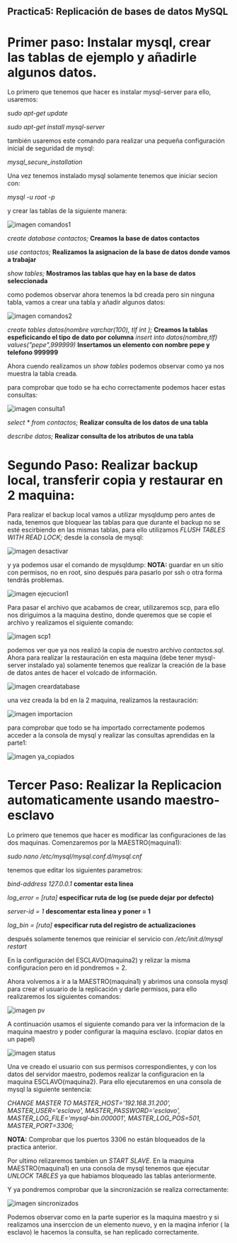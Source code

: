 ## Practica5: Replicación de bases de datos MySQL


# Primer paso: Instalar mysql, crear las tablas de ejemplo y añadirle algunos datos.


Lo primero que tenemos que hacer es instalar mysql-server para ello, usaremos:

*sudo apt-get update*

*sudo apt-get install mysql-server*

también usaremos este comando para realizar una pequeña configuración inicial de seguridad de mysql:

*mysql_secure_installation*


Una vez tenemos instalado mysql solamente tenemos que iniciar secion con:

*mysql -u root -p*

y crear las tablas de la siguiente manera:

![imagen comandos1](https://github.com/adritec96/sw2018/blob/master/p5/capturas/comandos1.png)

*create database contactos;*   **Creamos la base de datos contactos**

*use contactos;* 	**Realizamos la asignacion de la base de datos donde vamos a trabajar**

*show tables;*		**Mostramos las tablas que hay en la base de datos seleccionada**


como podemos observar ahora tenemos la bd creada pero sin ninguna tabla, vamos a crear una tabla y añadir algunos datos:

![imagen comandos2](https://github.com/adritec96/sw2018/blob/master/p5/capturas/comandos2.png)

*create tables datos(nombre varchar(100), tlf int );*   **Creamos la tablas espeficicando el tipo de dato por columna**
*insert into datos(nombre,tlf) values("pepe",999999)*   **Insertamos un elemento con nombre pepe y telefono 999999**

Ahora cuendo realizamos un *show tables* podemos observar como ya nos muestra la tabla creada.


para comprobar que todo se ha echo correctamente podemos hacer estas consultas:

![imagen consulta1](https://github.com/adritec96/sw2018/blob/master/p5/capturas/consulta1.png)

*select \* from contactos;*		**Realizar consulta de los datos de una tabla**

*describe datos;*				**Realizar consulta de los atributos de una tabla** 


# Segundo Paso: Realizar backup local, transferir copia y restaurar en 2 maquina:

Para realizar el backup local vamos a utilizar mysqldump pero antes de nada, tenemos que bloquear las tablas para que durante el backup no se esté escirbiendo en las mismas tablas, para ello utilizamos *FLUSH TABLES WITH READ LOCK;* desde la consola de mysql:

![imagen desactivar](https://github.com/adritec96/sw2018/blob/master/p5/capturas/desactivar.png)

y ya podemos usar el comando de mysqldump: **NOTA:** guardar en un sitio con permisos, no en root, sino después para pasarlo por ssh o otra forma tendrás problemas.


![imagen ejecucion1](https://github.com/adritec96/sw2018/blob/master/p5/capturas/ejecucion1.png)


Para pasar el archivo que acabamos de crear, utilizaremos scp, para ello nos diriguimos a la maquina destino, donde queremos que se copie el archivo y realizamos el siguiente comando:

![imagen scp1](https://github.com/adritec96/sw2018/blob/master/p5/capturas/scp1.png)

podemos ver que ya nos realizó la copia de nuestro archivo *contactos.sql*. Ahora para realizar la restauración en esta maquina (debe tener mysql-server instalado ya) solamente tenemos que realizar la creación de la base de datos antes de hacer el volcado de información.

![imagen creardatabase](https://github.com/adritec96/sw2018/blob/master/p5/capturas/creardatabase.png)

una vez creada la bd en la 2 maquina, realizamos la restauración:

![imagen importacion](https://github.com/adritec96/sw2018/blob/master/p5/capturas/importacion.png)

para comprobar que todo se ha importado correctamente podemos acceder a la consola de mysql y realizar las consultas aprendidas en la parte1:

![imagen ya_copiados](https://github.com/adritec96/sw2018/blob/master/p5/capturas/ya_copiados.png)


# Tercer Paso: Realizar la Replicacion automaticamente usando maestro-esclavo

Lo primero que tenemos que hacer es modificar las configuraciones de las dos maquinas. Comenzaremos por la MAESTRO(maquina1):

*sudo nano /etc/mysql/mysql.conf.d/mysql.cnf*

tenemos que editar los siguientes parametros:

*bind-address 127.0.0.1*  **comentar esta linea**

*log_error = [ruta]*      **especificar ruta de log (se puede dejar por defecto)**

*server-id = 1* 			**descomentar esta linea y poner  = 1**

*log_bin = [ruta]* 			**especificar ruta del registro de actualizaciones**

después solamente tenemos que reiniciar el servicio con */etc/init.d/mysql restart*

En la configuración del ESCLAVO(maquina2) y relizar la misma configuracion pero en id pondremos = 2.


Ahora volvemos a ir a la MAESTRO(maquina1) y abrimos una consola mysql para crear el usuario de la replicación y darle permisos, para ello realizaremos los siguientes comandos:

![imagen pv](https://github.com/adritec96/sw2018/blob/master/p5/capturas/pv.png)

A continuación usamos el siguiente comando para ver la informacion de la maquina maestro y poder configurar la maquina esclavo. (copiar datos en un papel)

![imagen status](https://github.com/adritec96/sw2018/blob/master/p5/capturas/status.png)

Una ve creado el usuario con sus permisos correspondientes, y con los datos del servidor maestro, podemos realizar la configuracion en la maquina ESCLAVO(maquina2). Para ello ejecutaremos en una consola de mysql la siguiente sentencia:

*CHANGE MASTER TO MASTER_HOST='192.168.31.200',*
*MASTER_USER='esclavo', MASTER_PASSWORD='esclavo',*
*MASTER_LOG_FILE='mysql-bin.000001', MASTER_LOG_POS=501,*
*MASTER_PORT=3306;*

**NOTA:** Comprobar que los puertos 3306 no están bloqueados de la practica anterior.

Por ultimo relizaremos tambien un *START SLAVE*. En la maquina MAESTRO(maquina1) en una consola de mysql tenemos que ejecutar *UNLOCK TABLES* ya que habiamos bloqueado las tablas anteriormente.


Y ya pondremos comprobar que la sincronización se realiza correctamente:

![imagen sincronizados](https://github.com/adritec96/sw2018/blob/master/p5/capturas/sincronizados.png)

Podemos observar como en la parte superior es la maquina maestro y si realizamos una inserccion de un elemento nuevo, y en la maqina inferior ( la esclavo) le hacemos la consulta, se han replicado correctamente.

